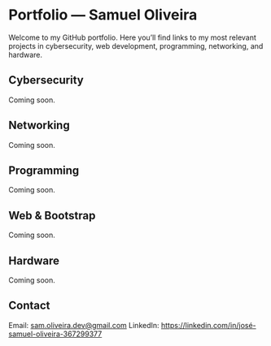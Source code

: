 # Portfolio — Samuel Oliveira

Welcome to my GitHub portfolio. Here you’ll find links to my most relevant projects in cybersecurity, web development, programming, networking, and hardware.

## Cybersecurity

Coming soon.

## Networking

Coming soon.

## Programming

Coming soon.

## Web & Bootstrap

Coming soon.

## Hardware

Coming soon.

## Contact

Email: sam.oliveira.dev@gmail.com
LinkedIn: https://linkedin.com/in/josé-samuel-oliveira-367299377
